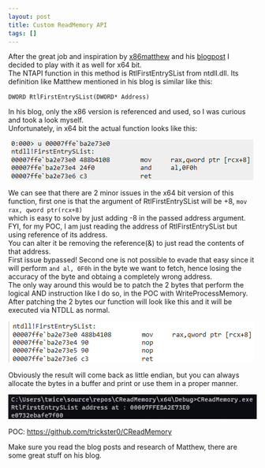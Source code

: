 ```yaml
---
layout: post
title: Custom ReadMemory API
tags: []
---
```



After the great job and inspiration by [x86matthew](https://twitter.com/x86matthew) and his [blogpost](https://www.x86matthew.com/view_post?id=read_write_proc_memory) I decided to play with it as well for x64 bit.  
The NTAPI function in this method is RtlFirstEntrySList from ntdll.dll. Its definition like Matthew mentioned in his blog is similar like this:  
```
DWORD RtlFirstEntrySList(DWORD* Address)
```  

In his blog, only the x86 version is referenced and used, so I was curious and took a look myself.  
Unfortunately, in x64 bit the actual function looks like this:  

[![](https://github.com/trickster0/trickster0.github.io/raw/master/assets/img/favicons/pre-mod.png)](https://github.com/trickster0/trickster0.github.io/raw/master/assets/img/favicons/pre-mod.png)  

We can see that there are 2 minor issues in the x64 bit version of this function, first one is that the argument of RtlFirstEntrySList will be +8, `mov rax, qword ptr(rcx+8)`  
which is easy to solve by just adding -8 in the passed address argument. FYI, for my POC, I am just reading the address of RtlFirstEntrySList but using reference of its address.  
You can alter it be removing the reference(&) to just read the contents of that address.  
First issue bypassed! Second one is not possible to evade that easy since it will perform `and al, 0F0h` in the byte we want to fetch, hence losing the accuracy of the byte and obtaing a completely wrong address.  
The only way around this would be to patch the 2 bytes that perform the logical AND instruction like I do so, in the POC with WriteProcessMemory.  
After patching the 2 bytes our function will look like this and it will be executed via NTDLL as normal.  

[![](https://github.com/trickster0/trickster0.github.io/raw/master/assets/img/favicons/after-mod.png)](https://github.com/trickster0/trickster0.github.io/raw/master/assets/img/favicons/after-mod.png)  

Obviously the result will come back as little endian, but you can always allocate the bytes in a buffer and print or use them in a proper manner.  

[![](https://github.com/trickster0/trickster0.github.io/raw/master/assets/img/favicons/output-mod.png)](https://github.com/trickster0/trickster0.github.io/raw/master/assets/img/favicons/output-mod.png)  

POC: https://github.com/trickster0/CReadMemory  

Make sure you read the blog posts and research of Matthew, there are some great stuff on his blog.  

